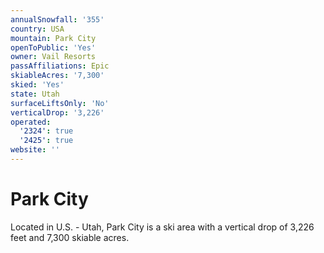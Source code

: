 ```yaml
---
annualSnowfall: '355'
country: USA
mountain: Park City
openToPublic: 'Yes'
owner: Vail Resorts
passAffiliations: Epic
skiableAcres: '7,300'
skied: 'Yes'
state: Utah
surfaceLiftsOnly: 'No'
verticalDrop: '3,226'
operated:
  '2324': true
  '2425': true
website: ''
---
```



# Park City

Located in U.S. - Utah, Park City is a ski area with a vertical drop of 3,226 feet and 7,300 skiable acres.
